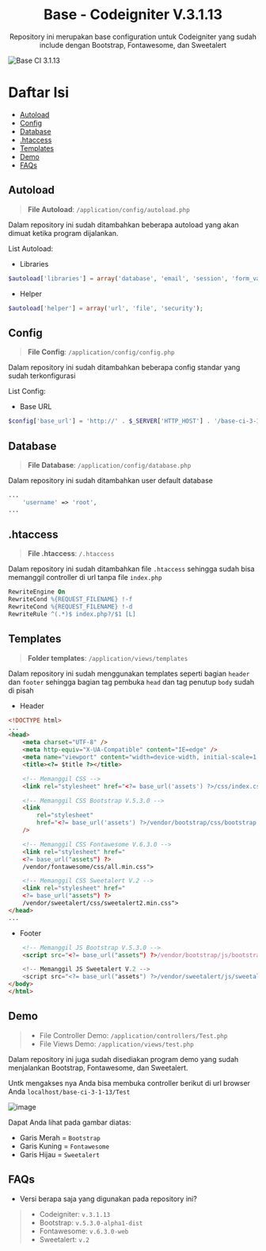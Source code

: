 <h1 align="center">Base - Codeigniter V.3.1.13</h1>
<p align="center">Repository ini merupakan base configuration untuk Codeigniter yang sudah include dengan Bootstrap, Fontawesome, dan Sweetalert</p>

<img src="https://user-images.githubusercontent.com/64394320/223135166-1d97f091-9c7b-4359-b496-7ac65da34057.png" alt="Base CI 3.1.13">

# Daftar Isi

- [Autoload](#autoload)
- [Config](#config)
- [Database](#database)
- [.htaccess](#htaccess)
- [Templates](#templates)
- [Demo](#demo)
- [FAQs](#faqs)

## Autoload

> **File Autoload**: `/application/config/autoload.php`

Dalam repository ini sudah ditambahkan beberapa autoload yang akan dimuat ketika program dijalankan.

List Autoload:

- Libraries

```php
$autoload['libraries'] = array('database', 'email', 'session', 'form_validation');
```

- Helper

```php
$autoload['helper'] = array('url', 'file', 'security');
```

## Config

> **File Config**: `/application/config/config.php`

Dalam repository ini sudah ditambahkan beberapa config standar yang sudah terkonfigurasi

List Config:

- Base URL

```php
$config['base_url'] = 'http://' . $_SERVER['HTTP_HOST'] . '/base-ci-3-1-13/';
```

## Database

> **File Database**: `/application/config/database.php`

Dalam repository ini sudah ditambahkan user default database

```php
...
    'username' => 'root',
...
```

## .htaccess

> **File .htaccess**: `/.htaccess`

Dalam repository ini sudah ditambahkan file `.htaccess` sehingga sudah bisa memanggil controller di url tanpa file `index.php`

```apache
RewriteEngine On
RewriteCond %{REQUEST_FILENAME} !-f
RewriteCond %{REQUEST_FILENAME} !-d
RewriteRule ^(.*)$ index.php?/$1 [L]
```

## Templates

> **Folder templates**: `/application/views/templates`

Dalam repository ini sudah menggunakan templates seperti bagian `header` dan `footer` sehingga bagian tag pembuka `head` dan tag penutup `body` sudah di pisah

- Header

```html
<!DOCTYPE html>
...
<head>
	<meta charset="UTF-8" />
	<meta http-equiv="X-UA-Compatible" content="IE=edge" />
	<meta name="viewport" content="width=device-width, initial-scale=1.0" />
	<title><?= $title ?></title>

	<!-- Memanggil CSS -->
	<link rel="stylesheet" href="<?= base_url('assets') ?>/css/index.css" />

	<!-- Memanggil CSS Bootstrap V.5.3.0 -->
	<link
		rel="stylesheet"
		href="<?= base_url('assets') ?>/vendor/bootstrap/css/bootstrap.min.css"
	/>

	<!-- Memanggil CSS Fontawesome V.6.3.0 -->
	<link rel="stylesheet" href="
	<?= base_url("assets") ?>
	/vendor/fontawesome/css/all.min.css">

	<!-- Memanggil CSS Sweetalert V.2 -->
	<link rel="stylesheet" href="
	<?= base_url("assets") ?>
	/vendor/sweetalert/css/sweetalert2.min.css">
</head>
...
```

- Footer

```html
    <!-- Memanggil JS Bootstrap V.5.3.0 -->
    <script src="<?= base_url("assets") ?>/vendor/bootstrap/js/bootstrap.bundle.js"></script>

    <!-- Memanggil JS Sweetalert V.2 -->
    <script src="<?= base_url("assets") ?>/vendor/sweetalert/js/sweetalert2.all.min.js"></script>
</body>
</html>
```

## Demo

> - File Controller Demo: `/application/controllers/Test.php`
> - File Views Demo: `/application/views/test.php`

Dalam repository ini juga sudah disediakan program demo yang sudah menjalankan Bootstrap, Fontawesome, dan Sweetalert.

Untk mengakses nya Anda bisa membuka controller berikut di url browser Anda `localhost/base-ci-3-1-13/Test`

![image](https://user-images.githubusercontent.com/64394320/223144380-3e3bb208-c3ac-4abf-9bb8-c7d34dd3eb03.png)

Dapat Anda lihat pada gambar diatas:

- Garis Merah = `Bootstrap`
- Garis Kuning = `Fontawesome`
- Garis Hijau = `Sweetalert`

## FAQs

- Versi berapa saja yang digunakan pada repository ini?

> - Codeigniter: `v.3.1.13`
> - Bootstrap: `v.5.3.0-alpha1-dist`
> - Fontawesome: `v.6.3.0-web`
> - Sweetalert: `v.2`
